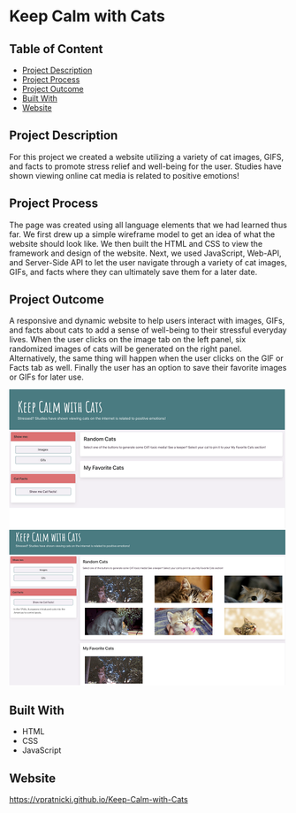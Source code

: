 # Keep Calm with Cats

## Table of Content

- [Project Description](#project-description)
- [Project Process](#project-process)
- [Project Outcome](#project-outcome)
- [Built With](#Built-With)
- [Website](#Website)

## Project Description

For this project we created a website utilizing a variety of cat images, GIFS, and facts to promote stress relief and well-being for the user. Studies have shown viewing online cat media is related to positive emotions!

## Project Process

The page was created using all language elements that we had learned thus far.  We first drew up a simple wireframe model to get an idea of what the website should look like.  We then built the HTML and CSS to view the framework and design of the website.  Next, we used JavaScript, Web-API, and Server-Side API to let the user navigate through a variety of cat images, GIFs, and facts where they can ultimately save them for a later date.

## Project Outcome

A responsive and dynamic website to help users interact with images, GIFs, and facts about cats to add a sense of well-being to their stressful everyday lives.  When the user clicks on the image tab on the left panel, six randomized images of cats will be generated on the right panel.  Alternatively, the same thing will happen when the user clicks on the GIF or Facts tab as well.  Finally the user has an option to save their favorite images or GIFs for later use.


![ScreenShot1](/assets/images/Screen%20Shot%202022-09-15%20at%209.02.12%20PM.png)
![ScreenShot2](/assets/images/Screen%20Shot%202022-09-15%20at%209.03.20%20PM.png)

## Built With

- HTML
- CSS
- JavaScript

## Website

https://vpratnicki.github.io/Keep-Calm-with-Cats

